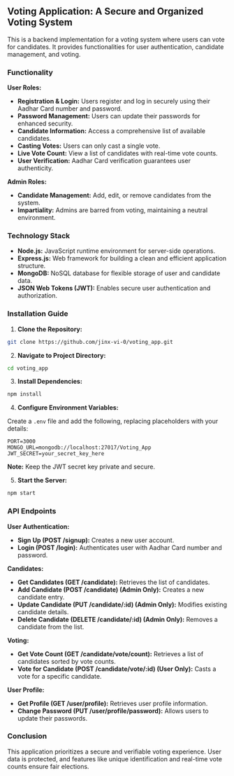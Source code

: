 ## Voting Application: A Secure and Organized Voting System

This is a backend implementation for a voting system where users can vote for candidates. It provides functionalities for user authentication, candidate management, and voting.

### Functionality

**User Roles:**

* **Registration & Login:** Users register and log in securely using their Aadhar Card number and password.
* **Password Management:** Users can update their passwords for enhanced security.
* **Candidate Information:** Access a comprehensive list of available candidates.
* **Casting Votes:** Users can only cast a single vote.
* **Live Vote Count:** View a list of candidates with real-time vote counts.
* **User Verification:** Aadhar Card verification guarantees user authenticity.

**Admin Roles:**

* **Candidate Management:** Add, edit, or remove candidates from the system.
* **Impartiality:** Admins are barred from voting, maintaining a neutral environment.

### Technology Stack

* **Node.js:** JavaScript runtime environment for server-side operations.
* **Express.js:** Web framework for building a clean and efficient application structure.
* **MongoDB:** NoSQL database for flexible storage of user and candidate data.
* **JSON Web Tokens (JWT):** Enables secure user authentication and authorization.

### Installation Guide

1. **Clone the Repository:**

```bash
git clone https://github.com/jinx-vi-0/voting_app.git
```

2. **Navigate to Project Directory:**

```bash
cd voting_app
```

3. **Install Dependencies:**

```bash
npm install
```

4. **Configure Environment Variables:**

Create a `.env` file and add the following, replacing placeholders with your details:

```
PORT=3000
MONGO_URL=mongodb://localhost:27017/Voting_App
JWT_SECRET=your_secret_key_here
```

**Note:**  Keep the JWT secret key private and secure.

5. **Start the Server:**

```bash
npm start
```

### API Endpoints

**User Authentication:**

* **Sign Up (POST /signup):** Creates a new user account.
* **Login (POST /login):** Authenticates user with Aadhar Card number and password.

**Candidates:**

* **Get Candidates (GET /candidate):** Retrieves the list of candidates.
* **Add Candidate (POST /candidate) (Admin Only):** Creates a new candidate entry.
* **Update Candidate (PUT /candidate/:id) (Admin Only):** Modifies existing candidate details.
* **Delete Candidate (DELETE /candidate/:id) (Admin Only):** Removes a candidate from the list.

**Voting:**

* **Get Vote Count (GET /candidate/vote/count):** Retrieves a list of candidates sorted by vote counts.
* **Vote for Candidate (POST /candidate/vote/:id) (User Only):** Casts a vote for a specific candidate.

**User Profile:**

* **Get Profile (GET /user/profile):** Retrieves user profile information.
* **Change Password (PUT /user/profile/password):** Allows users to update their passwords.

### Conclusion

This application prioritizes a secure and verifiable voting experience. User data is protected, and features like unique identification and real-time vote counts ensure fair elections.
